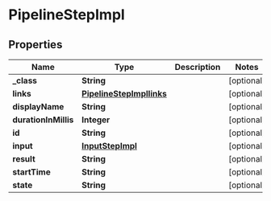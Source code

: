 

# PipelineStepImpl

## Properties

Name | Type | Description | Notes
------------ | ------------- | ------------- | -------------
**_class** | **String** |  |  [optional]
**links** | [**PipelineStepImpllinks**](PipelineStepImpllinks.md) |  |  [optional]
**displayName** | **String** |  |  [optional]
**durationInMillis** | **Integer** |  |  [optional]
**id** | **String** |  |  [optional]
**input** | [**InputStepImpl**](InputStepImpl.md) |  |  [optional]
**result** | **String** |  |  [optional]
**startTime** | **String** |  |  [optional]
**state** | **String** |  |  [optional]




